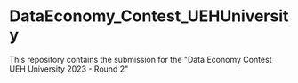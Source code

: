 # DataEconomy_Contest_UEHUniversity
This repository contains the submission for the "Data Economy Contest UEH University 2023 - Round 2"

